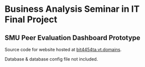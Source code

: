 # Business Analysis Seminar in IT Final Project

## SMU Peer Evaluation Dashboard Prototype
Source code for website hosted at [bit4454ta.vt.domains](https://bit4454ta.vt.domains).

Database & database config file not included.
